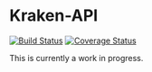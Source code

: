 # Kraken-API

[![Build Status](https://travis-ci.org/kaplanmaxe/kraken-api.svg?branch=master)](https://travis-ci.org/kaplanmaxe/kraken-api)
[![Coverage Status](https://coveralls.io/repos/github/kaplanmaxe/kraken-api/badge.svg?branch=master)](https://coveralls.io/github/kaplanmaxe/kraken-api?branch=master)

This is currently a work in progress.